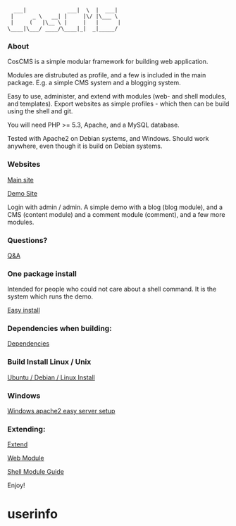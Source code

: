 


	  ___|             ___|  \  |  ___|  
	 |      _ \   __| |     |\/ |\___ \  
	 |     (   |\__ \ |     |   |      | 
	\____|\___/ ____/\____|_|  _|_____/  

### About

CosCMS is a simple modular framework for building web application.

Modules are distrubuted as profile, and a few is included in 
the main package. E.g. a simple CMS system and a blogging system.  
 
Easy to use, administer, and extend with modules 
(web- and shell modules, and templates). 
Export websites as simple profiles - which then can be build 
using the shell and git. 

You will need PHP >= 5.3, Apache, and a MySQL database. 

Tested with Apache2 on Debian systems, and Windows. 
Should work anywhere, even though it is build on Debian systems.  

### Websites

[Main site](http://www.coscms.org)

[Demo Site](http://demo.coscms.org/) 

Login with admin / admin. A simple demo with a blog (blog module),
and a CMS (content module) and a comment module (comment), 
and a few more modules. 

### Questions?

[Q&A](http://www.coscms.org/questions/index) 


### One package install

Intended for people who could not care about a shell command. 
It is the system which runs the demo. 

[Easy install](http://www.coscms.org/content/article/view/37/Easy-Install)

### Dependencies when building: 

[Dependencies](http://www.coscms.org/content/article/view/43/Dependencies)

### Build Install Linux / Unix 

[Ubuntu / Debian / Linux Install](http://www.coscms.org/content/article/view/26/Debian--Ubuntu-install)

### Windows

[Windows apache2 easy server setup](http://www.coscms.org/content/article/view/71/Windows-Apache2-Easy-Server-Setup)

### Extending: 

[Extend](http://www.coscms.org/content/article/view/40/Extend)

[Web Module](http://www.coscms.org/content/article/view/27/Web-Module-Guide)

[Shell Module Guide](http://www.coscms.org/content/article/view/60/Shell-Module-Guide)

Enjoy!

# userinfo
